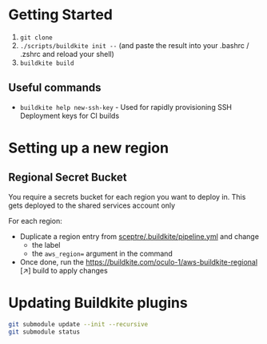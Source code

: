 # Getting Started

1. `git clone`
1. `./scripts/buildkite init --` (and paste the result into your .bashrc / .zshrc and reload your shell)
1. `buildkite build`

## Useful commands

* `buildkite help new-ssh-key` - Used for rapidly provisioning SSH Deployment keys for CI builds

# Setting up a new region

## Regional Secret Bucket

You require a secrets bucket for each region you want to deploy in. This gets deployed to the shared services account only

For each region:

* Duplicate a region entry from [sceptre/.buildkite/pipeline.yml](sceptre/.buildkite/pipeline.yml) and change
  * the label
  * the `aws_region=` argument in the command 
* Once done, run the https://buildkite.com/oculo-1/aws-buildkite-regional \[↗\] build to apply changes

# Updating Buildkite plugins

```bash 
git submodule update --init --recursive 
git submodule status
```
